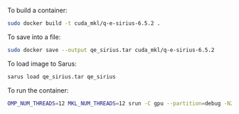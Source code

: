 To build a container:
``` bash
sudo docker build -t cuda_mkl/q-e-sirius-6.5.2 .
```

To save into a file:
``` bash
sudo docker save --output qe_sirius.tar cuda_mkl/q-e-sirius-6.5.2
```

To load image to Sarus:
``` bash
sarus load qe_sirius.tar qe_sirius
```

To run the container:
``` bash
OMP_NUM_THREADS=12 MKL_NUM_THREADS=12 srun -C gpu --partition=debug -N2 -n2 -c12 --hint=nomultithread sarus run --mount=type=bind,source=$SCRATCH,destination=$SCRATCH --mpi load/library/qe_sirius:latest bash -c 'cd $SCRATCH/Si63Ge-scf+forces && /root/q-e-sirius-6.5-rc4-sirius/PW/src/pw.x -i pw.in -ndiag 1 -npool 2 -sirius'
```
